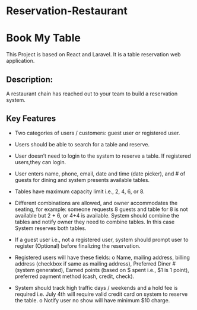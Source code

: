 # Reservation-Restaurant


# Book My Table

This Project is based on React and Laravel. It is a table reservation web application. 

## Description:
A restaurant chain has reached out to your team to build a reservation system.

## Key Features
- Two categories of users / customers: guest user or registered user.
- Users should be able to search for a table and reserve.
- User doesn&rsquo;t need to login to the system to reserve a table. If registered users,they can login.
- User enters name, phone, email, date and time (date picker), and # of guests for dining and system presents available tables.
- Tables have maximum capacity limit i.e., 2, 4, 6, or 8.
- Different combinations are allowed, and owner accommodates the seating, for example: someone requests 8 guests and table for 8 is not available but 2 + 6, or 4+4 is available. System should combine the tables and notify owner they need to combine tables. In this case System reserves both tables.

- If a guest user i.e., not a registered user, system should prompt user to register
(Optional) before finalizing the reservation.

- Registered users will have these fields:
o Name, mailing address, billing address (checkbox if same as mailing address),
Preferred Diner # (system generated), Earned points (based on $ spent i.e., $1 is
1 point), preferred payment method (cash, credit, check).
- System should track high traffic days / weekends and a hold fee is required i.e. July 4th
will require valid credit card on system to reserve the table.
o Notify user no show will have minimum $10 charge.
